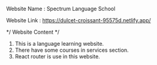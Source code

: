 Website Name : Spectrum Language School

Website Link : https://dulcet-croissant-95575d.netlify.app/

*/ Website Content */
1. This is a language learning website.
2. There have some courses in services section.
3. React router is use in this website.
